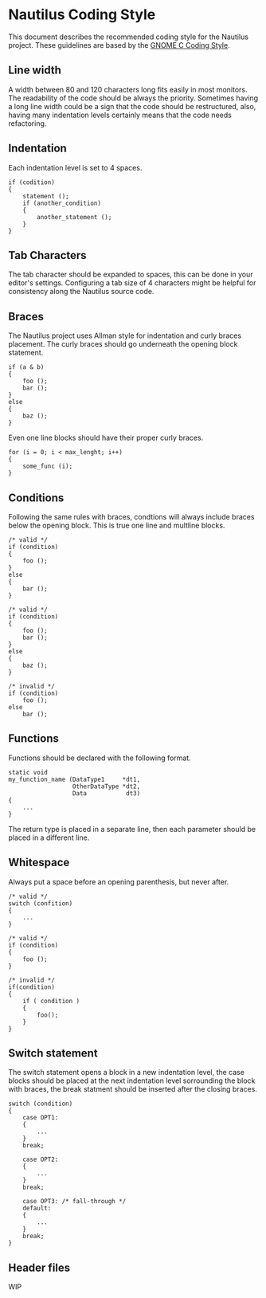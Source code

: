 # Nautilus Coding Style

This document describes the recommended coding style for the Nautilus project. These guidelines are based by the [GNOME C Coding Style](https://developer.gnome.org/programming-guidelines/stable/c-coding-style.html.en).

## Line width

A width between 80 and 120 characters long fits easily in most monitors. The readability of the code should be always the priority. Sometimes having a long line width could be a sign that the code should be restructured, also, having many indentation levels certainly means that the code needs refactoring.

## Indentation

Each indentation level is set to 4 spaces.

```
if (codition)
{
    statement ();
    if (another_condition)
    {
        another_statement ();
    }
}
```

## Tab Characters

The tab character should be expanded to spaces, this can be done in your editor's settings. Configuring a tab size of 4 characters might be helpful for consistency along the Nautilus source code.

## Braces

The Nautilus project uses Allman style for indentation and curly braces placement. The curly braces should go underneath the opening block statement.

```
if (a & b)
{
    foo ();
    bar ();
}
else
{
    baz ();
}
```

Even one line blocks should have their proper curly braces.

```
for (i = 0; i < max_lenght; i++)
{
    some_func (i);
}
```

## Conditions

Following the same rules with braces, condtions will always include braces below the opening block. This is true one line and multline blocks.

```
/* valid */
if (condition)
{
    foo ();
}
else
{
    bar ();
}
```

```
/* valid */
if (condition)
{
    foo ();
    bar ();
}
else
{
    baz ();
}
```

```
/* invalid */
if (condition)
    foo ();
else
    bar ();
```

## Functions

Functions should be declared with the following format.

```
static void
my_function_name (DataType1     *dt1,
                  OtherDataType *dt2,
                  Data           dt3)
{
    ...
}
```

The return type is placed in a separate line, then each parameter should be placed in a different line.

## Whitespace

Always put a space before an opening parenthesis, but never after.

```
/* valid */
switch (confition)
{
    ...
}
```

```
/* valid */
if (condition)
{
    foo ();
}
```

```
/* invalid */
if(condition)
{
    if ( condition )
    {
        foo();
    }
}
```

## Switch statement

The switch statement opens a block in a new indentation level, the case blocks should be placed at the next indentation level sorrounding the block with braces, the break statment should be inserted after the closing braces.

```
switch (condition)
{
    case OPT1:
    {
        ...
    }
    break;

    case OPT2:
    {
        ...
    }
    break;

    case OPT3: /* fall-through */
    default:
    {
        ...
    }
    break;
}
```

## Header files

WIP

